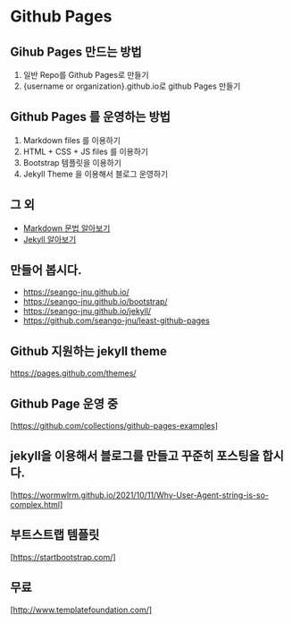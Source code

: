 
# Github Pages

## Gihub Pages 만드는 방법
1. 일반 Repo를 Github Pages로 만들기
2. {username or organization}.github.io로 github Pages 만들기

## Github Pages 를 운영하는 방법
1. Markdown files 를 이용하기
2. HTML + CSS + JS files 를 이용하기
3. Bootstrap 템플릿을 이용하기
4. Jekyll Theme 을 이용해서 블로그 운영하기

## 그 외
- [Markdown 문법 알아보기](markdown)
- [Jekyll 알아보기](https://jekyllrb.com/docs/step-by-step/01-setup/)

## 만들어 봅시다.
- https://seango-jnu.github.io/
- https://seango-jnu.github.io/bootstrap/
- https://seango-jnu.github.io/jekyll/
- https://github.com/seango-jnu/least-github-pages

## Github 지원하는 jekyll theme
<https://pages.github.com/themes/>  

## Github Page 운영 중
[https://github.com/collections/github-pages-examples]  

## jekyll을 이용해서 블로그를 만들고 꾸준히 포스팅을 합시다.
[https://wormwlrm.github.io/2021/10/11/Why-User-Agent-string-is-so-complex.html]  

## 부트스트랩 템플릿
[https://startbootstrap.com/]  

## 무료 
[http://www.templatefoundation.com/]
